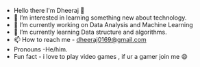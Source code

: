 -  Hello there I'm Dheeraj 👋
- 👀 I’m interested in learning something new about technology.
- 🔭 I’m currently working on Data Analysis and Machine Learning
- 🌱 I’m currently learning Data structure and algorithms.
- 📫 How to reach me - dheeraj0169@gmail.com
-  Pronouns -He/him.
-  Fun fact - i love to play video games , if ur a gamer join me 😄

<!---
dheeraj-12345/dheeraj-12345 is a ✨ special ✨ repository because its `README.md` (this file) appears on your GitHub profile.
You can click the Preview link to take a look at your changes.
--->
